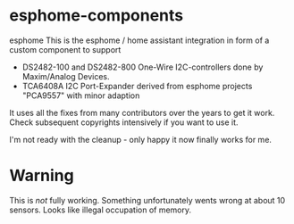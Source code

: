 # esphome-components

esphome 
This is the esphome / home assistant integration in form of a custom
component to support 
* DS2482-100 and DS2482-800 
    One-Wire I2C-controllers done by Maxim/Analog Devices.
* TCA6408A
    I2C Port-Expander derived from esphome projects "PCA9557" with minor adaption

It uses all the fixes from many contributors over the years to get it work.
Check subsequent copyrights intensively if you want to use it.

I'm not ready with the cleanup - only happy it now finally works for me.

# Warning
This is _not_ fully working. Something unfortunately wents wrong at about 
10 sensors. Looks like illegal occupation of memory.
